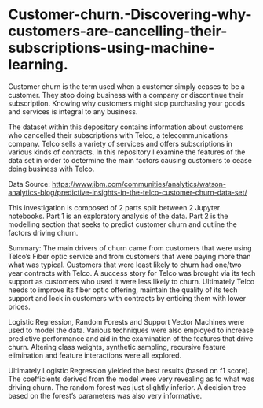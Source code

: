 # Customer-churn.-Discovering-why-customers-are-cancelling-their-subscriptions-using-machine-learning.

Customer churn is the term used when a customer simply ceases to be a customer. They stop doing business with a company or discontinue their subscription. Knowing why customers might stop purchasing your goods and services is integral to any business.

The dataset within this depository contains information about customers who cancelled their subscriptions with Telco, a telecommunications company. Telco sells a variety of services and offers subscriptions in various kinds of contracts. In this repository I examine the features of the data set in order to determine the main factors causing customers to cease doing business with Telco.

Data Source: https://www.ibm.com/communities/analytics/watson-analytics-blog/predictive-insights-in-the-telco-customer-churn-data-set/

This investigation is composed of 2 parts split between 2 Jupyter notebooks. Part 1 is an exploratory analysis of the data. Part 2 is the modelling section that seeks to predict customer churn and outline the factors driving churn.

Summary: The main drivers of churn came from customers that were using Telco’s Fiber optic service and from customers that were paying more than what was typical. Customers that were least likely to churn had one/two year contracts with Telco. A success story for Telco was brought via its tech support as customers who used it were less likely to churn. Ultimately Telco needs to improve its fiber optic offering, maintain the quality of its tech support and lock in customers with contracts by enticing them with lower prices.

Logistic Regression, Random Forests and Support Vector Machines were used to model the data. Various techniques were also employed to increase predictive performance and aid in the examination of the features that drive churn. Altering class weights, synthetic sampling, recursive feature elimination and feature interactions were all explored.

Ultimately Logistic Regression yielded the best results (based on f1 score). The coefficients derived from the model were very revealing as to what was driving churn. The random forest was just slightly inferior. A decision tree based on the forest’s parameters was also very informative.

